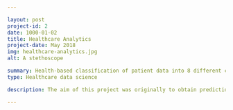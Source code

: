 ```yaml
---

layout: post
project-id: 2
date: 1000-01-02
title: Healthcare Analytics
project-date: May 2018
img: healthcare-analytics.jpg
alt: A stethoscope

summary: Health-based classification of patient data into 8 different classes with high real-time diagnostic accuracy.
type: Healthcare data science

description: The aim of this project was originally to obtain predictions on medical diagnoses noted by professionals to make their roles smoother. However, while gathering data for this project from the hospital, we encountered an issue - all the patient data for the past 30 years was handwritten. This led us to a second research direction, namely digitising all that data using machine learning algorithms. <br /> <br /> The classification model notes out-of-range test values and makes a prediction based on these analyses to help the doctor diagnose appropriately. The model is built with <a href="https://pytorch.org/" target="_blank">PyTorch</a> and uses a <a href="https://en.wikipedia.org/wiki/Convolutional_neural_network" target="_blank">Convolutional Neural Network</a> to create health-based classification using exploratory data analysis techniques like <a href="https://en.wikipedia.org/wiki/Principal_component_analysis" target="_blank">Principal Component Analysis</a> and <a href="https://en.wikipedia.org/wiki/T-distributed_stochastic_neighbor_embedding" target="_blank">t-distributed Stochastic Neighbour Embedding</a>. The training dataset comprising the expression levels of 77 proteins measured in the cerebral cortex of mice was grouped into 8 classes. We used <a href="https://en.wikipedia.org/wiki/Optical_character_recognition" target="_blank">Optical Character Recognition</a> to digitise the physical files.

---
```

